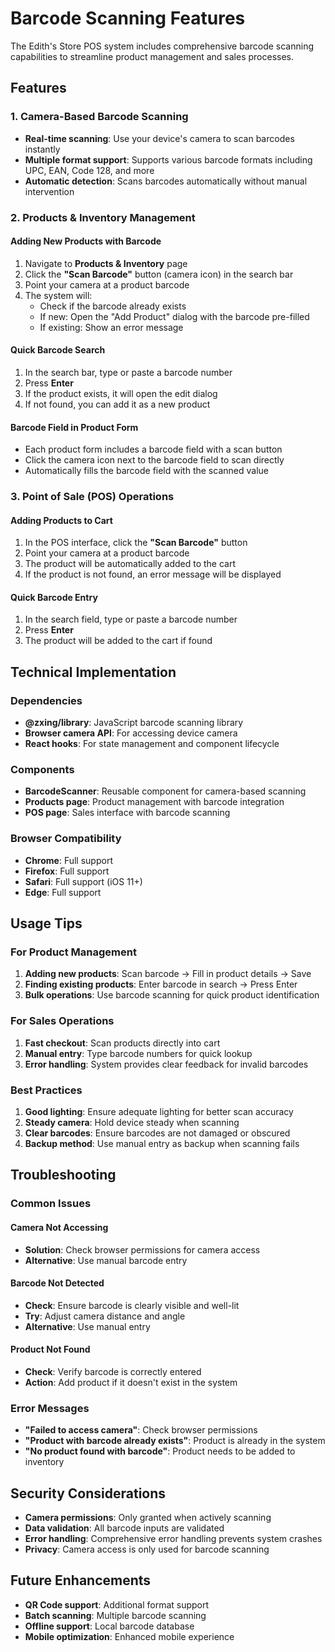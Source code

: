 # Barcode Scanning Features

The Edith's Store POS system includes comprehensive barcode scanning capabilities to streamline product management and sales processes.

## Features

### 1. Camera-Based Barcode Scanning
- **Real-time scanning**: Use your device's camera to scan barcodes instantly
- **Multiple format support**: Supports various barcode formats including UPC, EAN, Code 128, and more
- **Automatic detection**: Scans barcodes automatically without manual intervention

### 2. Products & Inventory Management

#### Adding New Products with Barcode
1. Navigate to **Products & Inventory** page
2. Click the **"Scan Barcode"** button (camera icon) in the search bar
3. Point your camera at a product barcode
4. The system will:
   - Check if the barcode already exists
   - If new: Open the "Add Product" dialog with the barcode pre-filled
   - If existing: Show an error message

#### Quick Barcode Search
1. In the search bar, type or paste a barcode number
2. Press **Enter**
3. If the product exists, it will open the edit dialog
4. If not found, you can add it as a new product

#### Barcode Field in Product Form
- Each product form includes a barcode field with a scan button
- Click the camera icon next to the barcode field to scan directly
- Automatically fills the barcode field with the scanned value

### 3. Point of Sale (POS) Operations

#### Adding Products to Cart
1. In the POS interface, click the **"Scan Barcode"** button
2. Point your camera at a product barcode
3. The product will be automatically added to the cart
4. If the product is not found, an error message will be displayed

#### Quick Barcode Entry
1. In the search field, type or paste a barcode number
2. Press **Enter**
3. The product will be added to the cart if found

## Technical Implementation

### Dependencies
- **@zxing/library**: JavaScript barcode scanning library
- **Browser camera API**: For accessing device camera
- **React hooks**: For state management and component lifecycle

### Components
- **BarcodeScanner**: Reusable component for camera-based scanning
- **Products page**: Product management with barcode integration
- **POS page**: Sales interface with barcode scanning

### Browser Compatibility
- **Chrome**: Full support
- **Firefox**: Full support
- **Safari**: Full support (iOS 11+)
- **Edge**: Full support

## Usage Tips

### For Product Management
1. **Adding new products**: Scan barcode → Fill in product details → Save
2. **Finding existing products**: Enter barcode in search → Press Enter
3. **Bulk operations**: Use barcode scanning for quick product identification

### For Sales Operations
1. **Fast checkout**: Scan products directly into cart
2. **Manual entry**: Type barcode numbers for quick lookup
3. **Error handling**: System provides clear feedback for invalid barcodes

### Best Practices
1. **Good lighting**: Ensure adequate lighting for better scan accuracy
2. **Steady camera**: Hold device steady when scanning
3. **Clear barcodes**: Ensure barcodes are not damaged or obscured
4. **Backup method**: Use manual entry as backup when scanning fails

## Troubleshooting

### Common Issues

#### Camera Not Accessing
- **Solution**: Check browser permissions for camera access
- **Alternative**: Use manual barcode entry

#### Barcode Not Detected
- **Check**: Ensure barcode is clearly visible and well-lit
- **Try**: Adjust camera distance and angle
- **Alternative**: Use manual entry

#### Product Not Found
- **Check**: Verify barcode is correctly entered
- **Action**: Add product if it doesn't exist in the system

### Error Messages
- **"Failed to access camera"**: Check browser permissions
- **"Product with barcode already exists"**: Product is already in the system
- **"No product found with barcode"**: Product needs to be added to inventory

## Security Considerations

- **Camera permissions**: Only granted when actively scanning
- **Data validation**: All barcode inputs are validated
- **Error handling**: Comprehensive error handling prevents system crashes
- **Privacy**: Camera access is only used for barcode scanning

## Future Enhancements

- **QR Code support**: Additional format support
- **Batch scanning**: Multiple barcode scanning
- **Offline support**: Local barcode database
- **Mobile optimization**: Enhanced mobile experience
